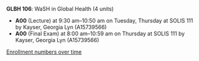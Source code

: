 **GLBH 106**: WaSH in Global Health (4 units)

- **A00** (Lecture) at 9:30 am–10:50 am on Tuesday, Thursday at SOLIS 111 by Kayser, Georgia Lyn (A15739566)
- **A00** (Final Exam) at 8:00 am–10:59 am on Thursday at SOLIS 111 by Kayser, Georgia Lyn (A15739566)

[Enrollment numbers over time](./GLBH106.tsv)
